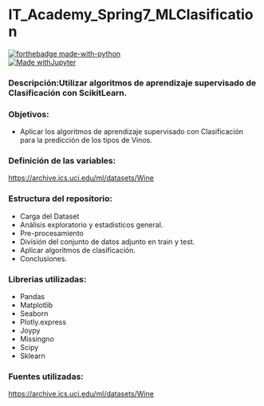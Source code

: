 # IT_Academy_Spring7_MLClasification
[![forthebadge made-with-python](http://ForTheBadge.com/images/badges/made-with-python.svg)](https://www.python.org/)  
[![Made withJupyter](https://img.shields.io/badge/Made%20with-Jupyter-orange?style=for-the-badge&logo=Jupyter)](https://jupyter.org/try)

### Descripción:Utilizar algoritmos de aprendizaje supervisado de Clasificación con ScikitLearn.

### Objetivos:
* Aplicar los algoritmos de aprendizaje supervisado con Clasificación para la predicción de los tipos de Vinos.

### Definición de las variables:
https://archive.ics.uci.edu/ml/datasets/Wine

### Estructura del repositorio:
* Carga del Dataset
* Análisis exploratorio y estadisticos general.
* Pre-procesamiento 
* División del conjunto de datos adjunto en train y test. 
* Aplicar algoritmos de clasificación.
* Conclusiones.

### Librerias utilizadas:
* Pandas 
* Matplotlib
* Seaborn
* Plotly.express
* Joypy
* Missingno 
* Scipy 
* Sklearn


### Fuentes utilizadas:
https://archive.ics.uci.edu/ml/datasets/Wine

